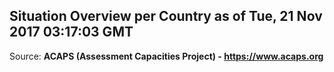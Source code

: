 ## Situation Overview per Country as of Tue, 21 Nov 2017 03:17:03 GMT

Source: **ACAPS (Assessment Capacities Project) - https://www.acaps.org**